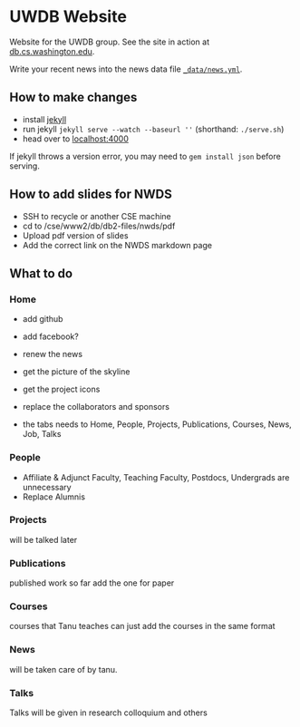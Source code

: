 # UWDB Website

Website for the UWDB group.
See the site in action at [db.cs.washington.edu](http://db.cs.washington.edu/).

Write your recent news into the news data file [`_data/news.yml`](_data/news.yml).

## How to make changes

* install [jekyll](http://jekyllrb.com/)
* run jekyll `jekyll serve --watch --baseurl ''` (shorthand: `./serve.sh`)
* head over to [localhost:4000](http://127.0.0.1:4000)

If jekyll throws a version error, you may need to `gem install json` before serving.

## How to add slides for NWDS
* SSH to recycle or another CSE machine
* cd to /cse/www2/db/db2-files/nwds/pdf
* Upload pdf version of slides
* Add the correct link on the NWDS markdown page

## What to do ##

### Home ###
- add github
- add facebook?
- renew the news 
- get the picture of the skyline
- get the project icons 
- replace the collaborators and sponsors

- the tabs needs to Home, People, Projects, Publications, Courses, News, Job, Talks

### People ###
- Affiliate & Adjunct Faculty, Teaching Faculty, Postdocs, Undergrads are unnecessary
- Replace Alumnis

### Projects ###
will be talked later

### Publications ###
published work so far
add the one for paper

### Courses ###
courses that Tanu teaches
can just add the courses in the same format

### News ###
will be taken care of by tanu.

### Talks ###
Talks will be given in research colloquium and others
